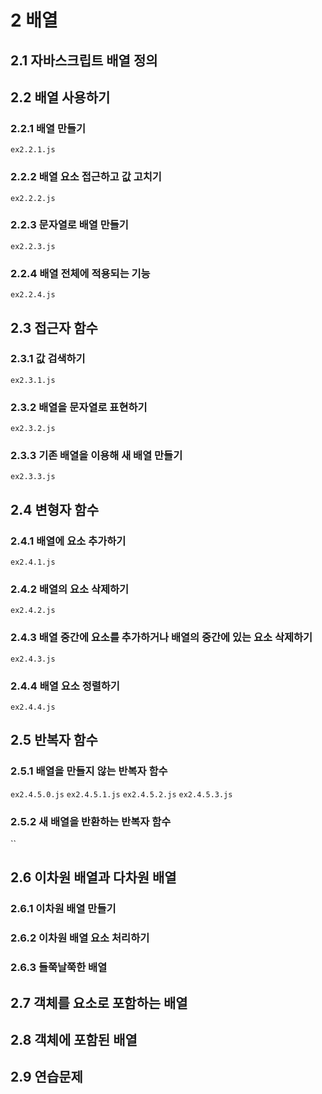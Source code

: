 # 2 배열

## 2.1 자바스크립트 배열 정의

## 2.2 배열 사용하기
### 2.2.1 배열 만들기
`ex2.2.1.js`
### 2.2.2 배열 요소 접근하고 값 고치기
`ex2.2.2.js`
### 2.2.3 문자열로 배열 만들기
`ex2.2.3.js`
### 2.2.4 배열 전체에 적용되는 기능
`ex2.2.4.js`

## 2.3 접근자 함수
### 2.3.1 값 검색하기
`ex2.3.1.js`
### 2.3.2 배열을 문자열로 표현하기
`ex2.3.2.js`
### 2.3.3 기존 배열을 이용해 새 배열 만들기
`ex2.3.3.js`

## 2.4 변형자 함수
### 2.4.1 배열에 요소 추가하기
`ex2.4.1.js`
### 2.4.2 배열의 요소 삭제하기
`ex2.4.2.js`
### 2.4.3 배열 중간에 요소를 추가하거나 배열의 중간에 있는 요소 삭제하기
`ex2.4.3.js`
### 2.4.4 배열 요소 정렬하기
`ex2.4.4.js`

## 2.5 반복자 함수
### 2.5.1 배열을 만들지 않는 반복자 함수
`ex2.4.5.0.js`
`ex2.4.5.1.js`
`ex2.4.5.2.js`
`ex2.4.5.3.js`
### 2.5.2 새 배열을 반환하는 반복자 함수
``

## 2.6 이차원 배열과 다차원 배열

### 2.6.1 이차원 배열 만들기
### 2.6.2 이차원 배열 요소 처리하기
### 2.6.3 들쭉날쭉한 배열


## 2.7 객체를 요소로 포함하는 배열

## 2.8 객체에 포함된 배열

## 2.9 연습문제
